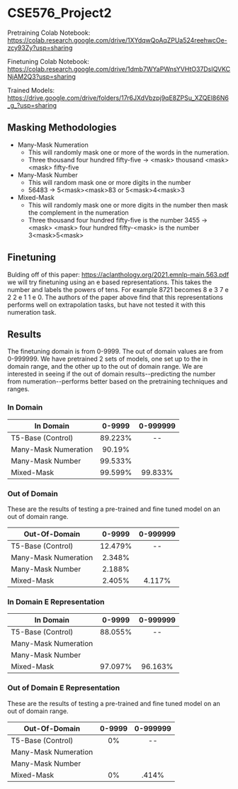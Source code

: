 # CSE576_Project2

Pretraining Colab Notebook: https://colab.research.google.com/drive/1XYdqwQoAqZPUa524reehwcOe-zcy93Zy?usp=sharing

Finetuning Colab Notebook: https://colab.research.google.com/drive/1dmb7WYaPWnsYVHtO37DsIQVKCNjAM2Q3?usp=sharing

Trained Models: https://drive.google.com/drive/folders/17r6JXdVbzpj9qE8ZPSu_XZQEl86N6_g_?usp=sharing

## Masking Methodologies
- Many-Mask Numeration
  - This will randomly mask one or more of the words in the numeration.
  - Three thousand four hundred fifty-five -> \<mask> thousand \<mask> \<mask> fifty-five  
- Many-Mask Number
  - This will random mask one or more digits in the number
  - 56483 -> 5\<mask>\<mask>83 or 5\<mask>4\<mask>3
- Mixed-Mask
  - This will randomly mask one or more digits in the number then mask the complement in the numeration
  - Three thousand four hundred fifty-five is the number 3455 -> \<mask> \<mask> four hundred fifty-\<mask> is the number 3\<mask>5\<mask>

## Finetuning
Bulding off of this paper: https://aclanthology.org/2021.emnlp-main.563.pdf  we will try finetuning using an e based representations. This takes the number and labels the powers of tens. For example 8721 becomes 8 e 3 7 e 2 2 e 1 1 e 0. The authors of the paper above find that this representations performs well on extrapolation tasks, but have not tested it with this numeration task.

## Results
The finetuning domain is from 0-9999. The out of domain values are from 0-999999. We have pretrained 2 sets of models, one set up to the in domain range, and the other up to the out of domain range. We are interested in seeing if the out of domain results--predicting the number from numeration--performs better based on the pretraining techniques and ranges.


### In Domain
|         In Domain            | 0-9999  | 0-999999
|----------------------|:-:|:-:|
| T5-Base (Control)    | 89.223%  | -- |
| Many-Mask Numeration |  90.19% |   |
| Many-Mask Number     | 99.533%  |   |
| Mixed-Mask           | 99.599%  | 99.833%  |

### Out of Domain
These are the results of testing a pre-trained and fine tuned model on an out of domain range.

|         Out-Of-Domain             | 0-9999  | 0-999999
|----------------------|:-:|:-:|
| T5-Base (Control)    |  12.479% | --  |
| Many-Mask Numeration |  2.348% |   |
| Many-Mask Number     | 2.188%  |   |
| Mixed-Mask           |  2.405% |  4.117%  |


### In Domain E Representation
|         In Domain            | 0-9999  | 0-999999
|----------------------|:-:|:-:|
| T5-Base (Control)    | 88.055% | -- |
| Many-Mask Numeration |   |   |
| Many-Mask Number     |  |   |
| Mixed-Mask           | 97.097% | 96.163% |

### Out of Domain E Representation
These are the results of testing a pre-trained and fine tuned model on an out of domain range.

|         Out-Of-Domain             | 0-9999  | 0-999999
|----------------------|:-:|:-:|
| T5-Base (Control)    | 0% | --  |
| Many-Mask Numeration |  |   |
| Many-Mask Number     |   |   |
| Mixed-Mask           | 0% |  .414% |
